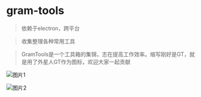 # gram-tools

> 依赖于electron，跨平台

> 收集整理各种常用工具

> GramTools是一个工具箱的集锦，志在提高工作效率。缩写刚好是GT，就是用了外星人GT作为图标，欢迎大家一起贡献

![图片1](https://ritoyantools.github.io/images/capture.png)

![图片2](https://ritoyantools.github.io/images/feature_1.png)


